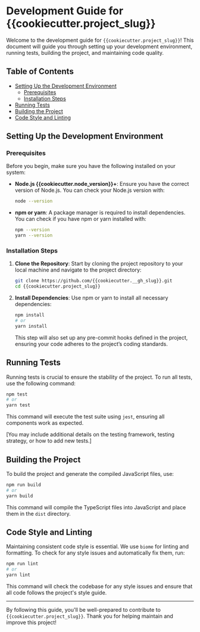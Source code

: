 # Development Guide for {{cookiecutter.project_slug}}

Welcome to the development guide for `{{cookiecutter.project_slug}}`! This document will guide you through setting up your development environment, running tests, building the project, and maintaining code quality.

## Table of Contents

- [Setting Up the Development Environment](#setting-up-the-development-environment)
  - [Prerequisites](#prerequisites)
  - [Installation Steps](#installation-steps)
- [Running Tests](#running-tests)
- [Building the Project](#building-the-project)
- [Code Style and Linting](#code-style-and-linting)

## Setting Up the Development Environment

### Prerequisites

Before you begin, make sure you have the following installed on your system:

- **Node.js {{cookiecutter.node_version}}+**: Ensure you have the correct version of Node.js. You can check your Node.js version with:

  ```bash
  node --version
  ```

- **npm or yarn**: A package manager is required to install dependencies. You can check if you have npm or yarn installed with:

  ```bash
  npm --version
  yarn --version
  ```

### Installation Steps

1. **Clone the Repository**: Start by cloning the project repository to your local machine and navigate to the project directory:

    ```bash
    git clone https://github.com/{{cookiecutter.__gh_slug}}.git
    cd {{cookiecutter.project_slug}}
    ```

2. **Install Dependencies**: Use npm or yarn to install all necessary dependencies:

    ```bash
    npm install
    # or
    yarn install
    ```

    This step will also set up any pre-commit hooks defined in the project, ensuring your code adheres to the project’s coding standards.

## Running Tests

Running tests is crucial to ensure the stability of the project. To run all tests, use the following command:

```bash
npm test
# or
yarn test
```

This command will execute the test suite using `jest`, ensuring all components work as expected.

[You may include additional details on the testing framework, testing strategy, or how to add new tests.]

## Building the Project

To build the project and generate the compiled JavaScript files, use:

```bash
npm run build
# or
yarn build
```

This command will compile the TypeScript files into JavaScript and place them in the `dist` directory.

## Code Style and Linting

Maintaining consistent code style is essential. We use `biome` for linting and formatting. To check for any style issues and automatically fix them, run:

```bash
npm run lint
# or
yarn lint
```

This command will check the codebase for any style issues and ensure that all code follows the project's style guide.

---

By following this guide, you'll be well-prepared to contribute to `{{cookiecutter.project_slug}}`. Thank you for helping maintain and improve this project!
